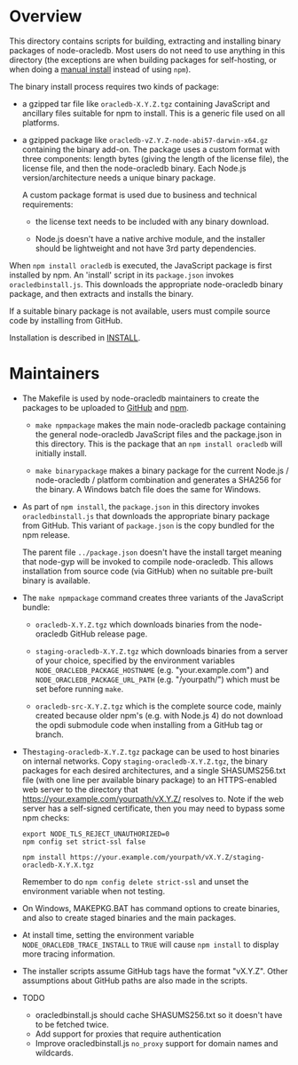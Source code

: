 # Overview

This directory contains scripts for building, extracting and
installing binary packages of node-oracledb.  Most users do not need
to use anything in this directory (the exceptions are when building
packages for self-hosting, or when doing a [manual
install](https://oracle.github.io/node-oracledb/INSTALL.html#manualextraction)
instead of using `npm`).

The binary install process requires two kinds of package:

- a gzipped tar file like `oracledb-X.Y.Z.tgz` containing JavaScript
  and ancillary files suitable for npm to install.  This is a generic
  file used on all platforms.

- a gzipped package like `oracledb-vZ.Y.Z-node-abi57-darwin-x64.gz`
  containing the binary add-on.  The package uses a custom format with
  three components: length bytes (giving the length of the license
  file), the license file, and then the node-oracledb binary.  Each
  Node.js version/architecture needs a unique binary package.

  A custom package format is used due to business and technical requirements:

  - the license text needs to be included with any binary download.

  - Node.js doesn't have a native archive module, and the installer
    should be lightweight and not have 3rd party dependencies.

When `npm install oracledb` is executed, the JavaScript package is
first installed by npm.  An 'install' script in its `package.json`
invokes `oracledbinstall.js`.  This downloads the appropriate
node-oracledb binary package, and then extracts and installs the
binary.

If a suitable binary package is not available, users must compile
source code by installing from GitHub.

Installation is described in [INSTALL](https://oracle.github.io/node-oracledb/INSTALL.html).

# Maintainers

- The Makefile is used by node-oracledb maintainers to create the
  packages to be uploaded to
  [GitHub](https://github.com/oracle/node-oracledb) and
  [npm](https://www.npmjs.com/package/oracledb).

    - `make npmpackage` makes the main node-oracledb package
      containing the general node-oracledb JavaScript files and the
      package.json in this directory.  This is the package that an
      `npm install oracledb` will initially install.

    - `make binarypackage` makes a binary package for the current
      Node.js / node-oracledb / platform combination and generates a
      SHA256 for the binary.  A Windows batch file does the same for
      Windows.

- As part of `npm install`, the `package.json` in this directory
  invokes `oracledbinstall.js` that downloads the appropriate binary
  package from GitHub.  This variant of `package.json` is the copy
  bundled for the npm release.

  The parent file `../package.json` doesn't have the install target
  meaning that node-gyp will be invoked to compile node-oracledb.  This
  allows installation from source code (via GitHub) when no suitable
  pre-built binary is available.

- The `make npmpackage` command creates three variants of the JavaScript bundle:

  - `oracledb-X.Y.Z.tgz` which downloads binaries from the
    node-oracledb GitHub release page.

  - `staging-oracledb-X.Y.Z.tgz` which downloads binaries from a
    server of your choice, specified by the environment variables
    `NODE_ORACLEDB_PACKAGE_HOSTNAME` (e.g. "your.example.com") and
    `NODE_ORACLEDB_PACKAGE_URL_PATH` (e.g. "/yourpath/") which must be set
    before running `make`.

  - `oracledb-src-X.Y.Z.tgz` which is the complete source code, mainly
    created because older npm's (e.g. with Node.js 4) do not download the
    opdi submodule code when installing from a GitHub tag or branch.

- The`staging-oracledb-X.Y.Z.tgz` package can be used to host binaries
  on internal networks.  Copy `staging-oracledb-X.Y.Z.tgz`, the binary
  packages for each desired architectures, and a single SHASUMS256.txt
  file (with one line per available binary package) to an
  HTTPS-enabled web server to the directory that
  https://your.example.com/yourpath/vX.Y.Z/ resolves to.  Note if the
  web server has a self-signed certificate, then you may need to
  bypass some npm checks:

  ```
  export NODE_TLS_REJECT_UNAUTHORIZED=0
  npm config set strict-ssl false

  npm install https://your.example.com/yourpath/vX.Y.Z/staging-oracledb-X.Y.X.tgz
  ```

  Remember to do `npm config delete strict-ssl` and unset the
  environment variable when not testing.

- On Windows, MAKEPKG.BAT has command options to create binaries, and
  also to create staged binaries and the main packages.

- At install time, setting the environment variable
  `NODE_ORACLEDB_TRACE_INSTALL` to `TRUE` will cause `npm install` to
  display more tracing information.

-  The installer scripts assume GitHub tags have the format "vX.Y.Z".
   Other assumptions about GitHub paths are also made in the scripts.

- TODO

  - oracledbinstall.js should cache SHASUMS256.txt so it doesn't have to be fetched twice.
  - Add support for proxies that require authentication
  - Improve oracledbinstall.js `no_proxy` support for domain names and wildcards.
